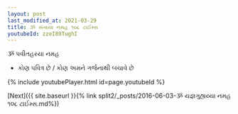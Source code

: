 ```yaml
---
layout: post
last_modified_at: 2021-03-29
title: ૐ સંતાયા નમહ ૧૦૮ ટાઈમ્સ
youtubeId: zzeI89TughI
---
```

 
 
 ૐ પવીતહરયા નમહ  
 
 -  કોણ પવિત્ર છે / કોણ અમને ગર્જનાથી બચાવે છે 
 
  
 
  
 
 
 
 
 
 


{% include youtubePlayer.html id=page.youtubeId %}
 
[Next]({{ site.baseurl }}{% link  split2/_posts/2016-06-03-ૐ યજ્ઞગુહ્યય્યા નમહ ૧૦૮ ટાઈમ્સ.md%})
 
